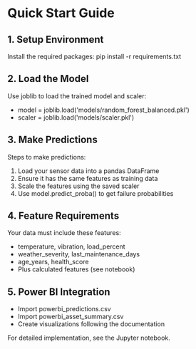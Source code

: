 # Quick Start Guide

## 1. Setup Environment
Install the required packages:
pip install -r requirements.txt

## 2. Load the Model
Use joblib to load the trained model and scaler:
- model = joblib.load('models/random_forest_balanced.pkl')
- scaler = joblib.load('models/scaler.pkl')

## 3. Make Predictions
Steps to make predictions:
1. Load your sensor data into a pandas DataFrame
2. Ensure it has the same features as training data
3. Scale the features using the saved scaler
4. Use model.predict_proba() to get failure probabilities

## 4. Feature Requirements
Your data must include these features:
- temperature, vibration, load_percent
- weather_severity, last_maintenance_days
- age_years, health_score
- Plus calculated features (see notebook)

## 5. Power BI Integration
- Import powerbi_predictions.csv
- Import powerbi_asset_summary.csv
- Create visualizations following the documentation

For detailed implementation, see the Jupyter notebook.
